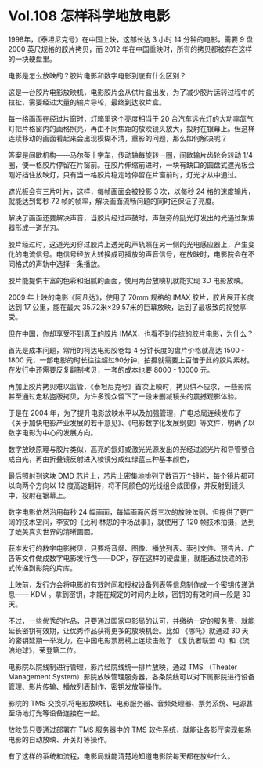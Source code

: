 # Vol.108 怎样科学地放电影

1998年，《泰坦尼克号》在中国上映，这部长达 3 小时 14 分钟的电影，需要 9 盘 2000 英尺规格的胶片拷贝，而 2012 年在中国重映时，所有的拷贝都被存在这样的一块硬盘里。

电影是怎么放映的？胶片电影和数字电影到底有什么区别？

这是一台胶片电影放映机，电影胶片会从供片盒出发，为了减少胶片运转过程中的拉扯，需要经过大量的输片导轮，最终到达收片盒。

每一格画面在经过片窗时，灯箱里这个亮度相当于 20 台汽车远光灯的大功率氙气灯把片格窗内的画格照亮，再由不同焦距的放映镜头放大，投射在银幕上。但这样连续移动的画面看起来会出现模糊不清，重影的问题，那么如何解决呢？

答案是间歇机构——马尔蒂十字车，传动轴每旋转一圈，间歇输片齿轮会转动 1/4 圈，使一格胶片停留在片窗前。在胶片伸缩前进时，一块有缺口的圆盘式遮光板会刚好挡住放映灯，只有当一格胶片稳定地停留在片窗前时，灯光才从中通过。

遮光板会有三片叶片，这样，每帧画面会被投影 3 次，以每秒 24 格的速度输片，就能达到每秒 72 帧的帧率，解决画面流畅问题的同时还保证了亮度。

解决了画面还要解决声音，当胶片经过声鼓时，声鼓旁的励光灯发出的光通过聚焦器形成一道光刃。

胶片经过时，这道光刃穿过胶片上透光的声轨照在另一侧的光电感应器上，产生变化的电流信号。电信号经放大转换成可播放的声音信号，在放映时，电影院会在不同格式的声轨中选择一条播放。

胶片能提供丰富的色彩和细腻的画面，使用两台放映机就能实现 3D 电影放映。

2009 年上映的电影《阿凡达》，使用了 70mm 规格的 IMAX 胶片，胶片展开长度达到 17 公里，能在最大 35.72米×29.57米的巨幕放映，达到了最极致的视觉享受。

但在中国，你却享受不到真正的胶片 IMAX，也看不到传统的胶片电影，为什么？

首先是成本问题，常用的柯达电影胶卷每 4 分钟长度的盘片价格就高达 1500 - 1800 元，一部电影的时长往往超过90分钟，拍摄就需要上百倍于此的胶片素材。在发行中还需要反复翻制拷贝，一套的成本也要 8000 - 10000 元。

再加上胶片拷贝难以监管，《泰坦尼克号》首次上映时，拷贝供不应求，一些影院甚至通过走私盗版拷贝，为许多观众留下了一段未删减镜头的震撼观影体验。

于是在 2004 年，为了提升电影放映水平以及加强管理，广电总局连续发布了《关于加快电影产业发展的若干意见》、《电影数字化发展纲要》等文件，明确了以数字电影为中心的发展方向。

数字放映原理与胶片类似，高亮的氙灯或激光光源发出的光经过滤光片和导管整合成白光，再由折叠镜反射进入棱镜分成红绿蓝三种基本颜色，

最后照射到这块 DMD 芯片上，芯片上密集地排列了数百万个镜片，每个镜片都可以向两个方向以 12 度高速翻转，将不同颜色的光线组合成图像，并反射到镜头中，投射在银幕上。

数字电影依然沿用每秒 24 幅画面，每幅画面闪烁三次的放映法则。但提供了更广阔的技术空间，李安的《比利·林恩的中场战事》，就使用了 120 帧技术拍摄，达到了媲美真实世界的清晰画面。

获准发行的数字电影拷贝，只要将音频、图像、播放列表、索引文件、预告片、广告等文件做成数字电影发行包——DCP，存在这样的硬盘里，就能通过快递的形式传递到影院的片库。

上映前，发行方会将电影的有效时间和授权设备列表等信息制作成一个密钥传递消息—— KDM 。拿到密钥，才能在规定的时间内上映，密钥的有效时间一般是 30 天。

不过，一些优秀的作品，只要通过国家电影局的认可，并缴纳一定的服务费，就能延长密钥有效期，让优秀作品获得更多的放映机会。比如 《哪吒》就通过 30 天的密钥延期一举发力，在中国电影票房榜上连续击败了 《复仇者联盟 4》和《流浪地球》，荣登第二位。

电影院以院线制进行管理，影片经院线统一排片放映，通过 TMS （Theater Management System）影院放映管理服务器，各条院线可以对下属影院进行设备管理、影片传输、播放列表制作、密钥发放等操作。

影院的 TMS 交换机将电影放映机、电影服务器、音频处理器、票务系统、电源甚至场地灯光等设备连接在一起。

放映员只要通过部署在 TMS 服务器中的 TMS 软件系统，就能让各影厅实现每场电影的自动放映、开关灯等操作。

有了这样的系统和流程，电影局就能清楚地知道电影院每天都在放些什么。
